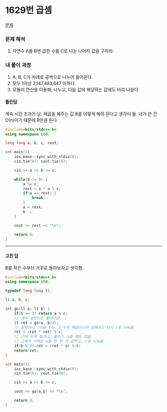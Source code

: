 # 1629번 곱셈

[문제](https://www.acmicpc.net/problem/1629)

### 문제 해석

1. 자연수 A를 B번 곱한 수를 C로 나눈 나머지 값을 구하라.

### 내 풀이 과정

1. A, B, C가 차례로 공백으로 나누어 들어온다.
2. 모두 1이상 2,147,483,647 이하다.
3. 모듈러 연산을 이용해, 나누고, 다음 값에 해당하는 값에도 미리 나눴다.

#### 틀린답

계속 시간 초과가 남.
제곱을 해주는 값 B를 어떻게 해야 된다고 생각이 듦.
내가 쓴 건 O(n)이기 때문에 B만큼 돈다.

```c++
#include<bits/stdc++.h>
using namespace std;

long long a, b, c, rest;

int main(){
    ios_base::sync_with_stdio(0);
    cin.tie(0); cout.tie(0);

    cin >> a >> b >> c;

    while(b != 0) {
        a %= c;
        rest = a * a % c;
        if(a == rest) {
            break;
        }
        a = rest;
        b--;
    }

    cout << rest << "\n";

    return 0;
}
```

---

#### 고친 답

B를 작은 수부터 거꾸로 돌아보자고 생각함.

```c++
#include<bits/stdc++.h>
using namespace std;

typedef long long ll;

ll a, b, c;

int go(ll a, ll b) {
    if(b == 1) return a % c;
    // 계속 절반으로 줄여나감.
    ll ret = go(a, b/2);
    // 절반이니, 다음 수는 그 수의 제곱이니까 곱해주고 다시 c로 나눠줌.
    ret = (ret * ret) % c;
    // 근데 이게 몫이니, 홀수가 나올 때도 있음.
    // 그래서 이때는 a를 한 번 더 곱하고, c로 나눠줌.
    if(b % 2) ret = (ret * a) % c;
    return ret;
}

int main(){
    ios_base::sync_with_stdio(0);
    cin.tie(0); cout.tie(0);

    cin >> a >> b >> c;

    cout << go(a,b) << "\n";

    return 0;
}
```
